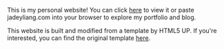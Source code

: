 This is my personal website! You can click [here](jadeyliang.com) to view it or  paste jadeyliang.com into your browser to explore my portfolio and blog.

This website is built and modified from a template by HTML5 UP. If you're interested, you can find the original template [here](https://html5up.net/read-only). 

